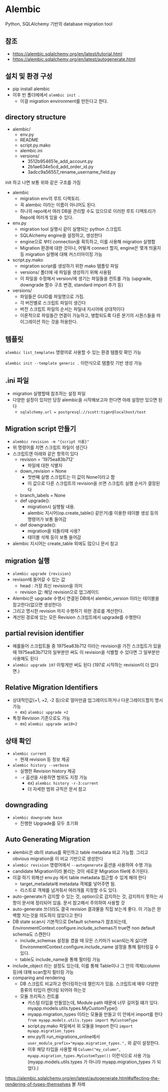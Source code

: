 # Alembic

Python, SQLAlchemy 기반의 database migration tool

## 참조
- https://alembic.sqlalchemy.org/en/latest/tutorial.html
- https://alembic.sqlalchemy.org/en/latest/autogenerate.html

## 설치 및 환경 구성

- pip install alembic
- 이후 빈 폴더에에서 `alembic init .`
  - 이걸 migration environment를 만든다고 한다.

## directory structure

- alembic/
  - env.py
  - README
  - script.py.mako
  - alembic.ini
  - versions/
    - 3512b954651e_add_account.py
    - 2b1ae634e5cd_add_order_id.py
    - 3adcc9a56557_rename_username_field.py

init 하고 나면 보통 위와 같은 구조를 가짐 

- alembic
  - migration env의 루트 디렉토리. 
  - 꼭 alembic 이라는 이름이 아니어도 된다.
  - 하나의 repo에서 여러 DB을 관리할 수도 있으므로 이러한 루트 디렉토리가 Repo에 여러개 있을 수 있다.
- env.py
  - migration tool 실행시 같이 실행되는 python 스크립트
  - SQLAlchemy engine을 설정하고, 생성한다
  - engine으로 부터 connection을 획득하고, 이를 사용해 migration 실행함
  - Migration 환경에 대한 것이나, 어떻게 connect 할지, engine은 몇개 띄울지 등 migration 실행에 대해 커스터마이징 가능
- script.py.mako
  - migration script를 생성하기 위한 mako 탬플릿 파일
  - versions/ 폴더에 새 파일을 생성하기 위해 사용됨
  - 이 파일을 수정해서 version/에 생기는 파일들을 컨트롤 가능 (upgrade, downgrade 함수 구조 변경, standard import 추가 등)
- versions/
  - 파일들은 GUID를 파일명으로 가짐.
  - 각 버전별로 스크립트 파일이 생긴다
  - 버전 스크립트 파일의 순서는 파일내 지시어에 상대적이다
  - 이론적으로 파일들간 연결이 가능하고, 병합되도록 다른 분기의 시퀀스들을 마이그레이션 하는 것을 허용한다.


## 템플릿

`alembic list_templates` 명령어로 사용할 수 있는 환경 템플릿 확인 가능

`alembic init --template generic .` 이런식으로 탬플릿 기반 생성 가능


## .ini 파일

- migration 실행할때 참조하는 설정 파일
- 다양한 설정이 있지만 당장 alembic을 시작해보고자 한다면 아래 설정만 있으면 된다
  - `sqlalchemy.url = postgresql://scott:tiger@localhost/test`

## Migration script 만들기

- `alembic revision -m "{script 이름}"`
- 위 명령어를 치면 스크립트 파일이 생긴다
- 스크립트엔 아래와 같은 항목이 있다
  - revision = '1975ea83b712'
    - 파일에 대한 식별자
  - down_revision = None
    - 첫번째 실행 스크립트는 이 값이 None이라고 함
    - 이 값으로 다른 스크립트의 revision을 쓰면 스크립트 실행 순서가 결정된다
  - branch_labels = None
  - def upgrade():
    - migration시 실행될 내용. 
    - alembic 지시어(op.create_table() 같은거)를 이용한 테이블 생성 등의 명령어가 보통 들어감
  - def downgrade():
    - migration을 되돌리때 사용?
    - 테이블 삭제 등이 보통 들어감
- alembic 지시어는 create_table 외에도 많으니 문서 참고

## migration 실행
- `alembic upgrade {revision}`
- revison에 들어갈 수 있는 값
  - head : 가장 최신 revision을 의미
  - revision 값: 해당 revision으로 업그레이드
- Alembic은 upgrade 수행시 연결된 DB에서 alembic_version 이라는 테이블을 참고한다(없으면 생성한다)
- 그리고 명시한 revision 까지 수행하기 위한 경로를 계산한다. 
- 계산된 경로에 있는 모든 Revision 스크립트에서 upgrade를 수행한다

## partial revision identifier
- 예를들어 스크립트들 중 1975ea83b712 이라는 revision을 가진 스크립트가 있을때 1975ea83b712의 일부분만 써도 이 revision을 식별할 수 있다면 그 일부분만 사용해도 된다
- `alembic upgrade 197` 이렇게만 써도 된다 (197로 시작하는 revision이 더 없다면.)

## Relative Migration Identifiers
- 상대적인값(+1, +2, -2 등)으로 얼마만큼 업그레이드하거나 다운그레이드할지 명시 가능
  - ex) `alembic upgrade +2`
- 특정 Revision 기준으로도 가능 
  - ex) `alembic upgrade ae10+2`

## 상태 확인
- `alembic current`
  - 현재 revision 등 정보 제공
- `alembic history --verbose`
  - 실행한 Revision history 제공
  - `-r` 옵션을 사용하면 범위도 지정 가능
    - ex) `alembic history -r-3:current`
    - 더 자세한 범위 규칙은 문서 참고

## downgrading
- `alembic downgrade base`
  - 진행한 Upgrade를 모두 초기화

## Auto Generating Migration
- alembic은 db의 status를 확인하고 table metadata 비교 가능함. 그리고 obvious migration을 이 비교 기반으로 생성한다
- `alembic revision` 명령어에서 `--autogenerate` 옵션을 사용하여 수행 가능
- candidate Migration이라 불리는 것이 새로운 Migration file에 추가된다.
- 이걸 하기 위해선 env.py 에서 table metadata 접근할 수 있게 해야 한다
  - target_metadata에 metadata 객체를 넣어주면 됨.
  - 리스트로 객체를 넘겨줘서 여러개를 지정할 수도 있다.
- auto-generate가 감지할 수 있는 것, option으로 감지하는 것, 감지하지 못하는 사항이 문서에 정리되어 있음. 문서 참고해서 주의하여 사용할 것
- auto-generate 쓰더라도 결국 revision 결과물을 직접 보는게 좋다. 이 기능은 완벽함 지는것을 의도하지 않았다고 한다
- DB state scan시 기본적으로 Default schema가 참조되는데, EnvironmentContext.configure.include_schemas가 true면 non default schema도 스캔한다
  - include_schemas 설정을 켰을 때 모든 스키마가 scan되는게 싫다면 EnvironmentContext.configure.include_name 설정을 통해 필터링걸 수 있다.
  - table도 include_name을 통해 필터링 가능
- include_object 라는 설정도 있는데, 이를 통해 Table이나 그 안의 객체(column 등)에 대해 scan할지 필터링 가능
- comparing and rendering
  - DB 스크립트 비교하고 렌더링하는데 챌린지가 있음. 스크립트에 매우 다양한 종류의 타입이 렌더링 되어야 하는것
  - 모듈 프리픽스 컨트롤
    - 커스텀 타입을 만들었는데, Module path 때문에 너무 길어질 떄가 있다. myapp.models.utils.types.MyCustomType()
    - myapp.migration_types 이라는 모듈을 만들고 이 안에서 import를 한다 `from myapp.models.utils.types import MyCustomType`
    - script.py.mako 파일에서 위 모듈을 Import 한다 `import myapp.migration_types`
    - env.py의 run_migrations_online에서 `user_module_prefix="myapp.migration_types.",` 와 같이 설정한다.
    - 이후 해당 타입을 사용할 때 `Column("my_column", myapp.migration_types.MyCustomType())` 이런식으로 사용 가능 (myapp.models.utils.types 가 아니라 myapp.migration_types 가 되었다.)

https://alembic.sqlalchemy.org/en/latest/autogenerate.html#affecting-the-rendering-of-types-themselves 볼 차례
